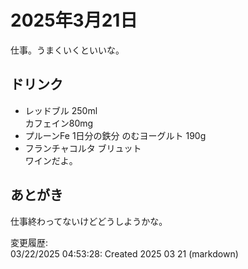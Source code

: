 # 2025年3月21日

仕事。うまくいくといいな。

## ドリンク

- レッドブル 250ml  
カフェイン80mg
- プルーンFe 1日分の鉄分 のむヨーグルト 190g
- フランチャコルタ ブリュット  
ワインだよ。

## あとがき

仕事終わってないけどどうしようかな。

変更履歴:  
03/22/2025 04:53:28: Created 2025 03 21 (markdown)  
